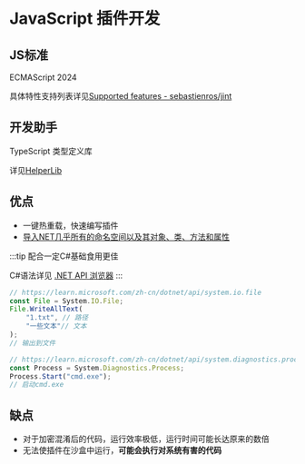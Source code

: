 # JavaScript 插件开发

## JS标准

ECMAScript 2024

具体特性支持列表详见[Supported features - sebastienros/jint](https://github.com/sebastienros/jint?tab=readme-ov-file#supported-features)

## 开发助手

TypeScript 类型定义库

详见[HelperLib](https://github.com/SereinDev/HelperLib)

## 优点

- 一键热重载，快速编写插件
- [导入NET几乎所有的命名空间以及其对象、类、方法和属性](net)

:::tip
配合一定C#基础食用更佳

C#语法详见 [.NET API 浏览器](https://learn.microsoft.com/zh-cn/dotnet/api/)
:::

```js
// https://learn.microsoft.com/zh-cn/dotnet/api/system.io.file
const File = System.IO.File;
File.WriteAllText(
    "1.txt", // 路径
    "一些文本"// 文本
);
// 输出到文件
```

```js
// https://learn.microsoft.com/zh-cn/dotnet/api/system.diagnostics.process
const Process = System.Diagnostics.Process;
Process.Start("cmd.exe");
// 启动cmd.exe
```

## 缺点

- 对于加密混淆后的代码，运行效率极低，运行时间可能长达原来的数倍
- 无法使插件在沙盒中运行，**可能会执行对系统有害的代码**
